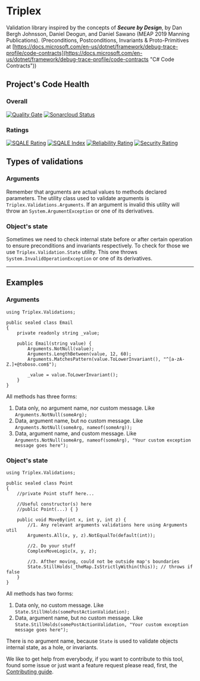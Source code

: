 # Triplex #
Validation library inspired by the concepts of ***Secure by Design***, by Dan Bergh Johnsson, Daniel Deogun, and Daniel Sawano (MEAP 2019 Manning Publications). (Preconditions, Postconditions, Invariants & Proto-Primitives at [https://docs.microsoft.com/en-us/dotnet/framework/debug-trace-profile/code-contracts](https://docs.microsoft.com/en-us/dotnet/framework/debug-trace-profile/code-contracts "C# Code Contracts"))

## Project's Code Health ##
### Overall ###
[![Quality Gate](https://sonarcloud.io/api/project_badges/quality_gate?project=lsolano_triplex&branch=master)](https://sonarcloud.io/dashboard?id=lsolano_triplex) [![Sonarcloud Status](https://sonarcloud.io/api/project_badges/measure?project=lsolano_triplex&metric=alert_status&branch=master)](https://sonarcloud.io/dashboard?id=lsolano_triplex)

### Ratings ###
[![SQALE Rating](https://sonarcloud.io/api/project_badges/measure?project=lsolano_triplex&metric=sqale_rating&branch=master)](https://sonarcloud.io/dashboard?id=lsolano_triplex) [![SQALE Index](https://sonarcloud.io/api/project_badges/measure?project=lsolano_triplex&metric=sqale_index&branch=master)](https://sonarcloud.io/dashboard?id=lsolano_triplex) [![Reliability Rating](https://sonarcloud.io/api/project_badges/measure?project=lsolano_triplex&metric=reliability_rating&branch=master)](https://sonarcloud.io/dashboard?id=lsolano_triplex) 
[![Security Rating](https://sonarcloud.io/api/project_badges/measure?project=lsolano_triplex&metric=security_rating&branch=master)](https://sonarcloud.io/dashboard?id=lsolano_triplex)

## Types of validations ##
### Arguments ###
Remember that arguments are actual values to methods declared parameters. The utility class used to validate arguments is `Triplex.Validations.Arguments`. If an argument is invalid this utility will throw an `System.ArgumentException` or one of its derivatives.

### Object's state ###
Sometimes we need to check internal state before or after certain operation to ensure preconditions and invariants respectively. To check for those we use `Triplex.Validation.State` utility. This one throws `System.InvalidOperationException` or one of its derivatives.

---

## Examples
### Arguments ###
	using Triplex.Validations;

    public sealed class Email
	{
		private readonly string _value;

		public Email(string value) {
			Arguments.NotNull(value);
			Arguments.LengthBetween(value, 12, 60);
			Arguments.MatchesPattern(value.ToLowerInvariant(), "^[a-zA-Z.]+@toboso.com$");
			
			_value = value.ToLowerInvariant();
		}
	}

All methods has three forms:

1. Data only, no argument name, nor custom message. Like `Arguments.NotNull(someArg);`
2. Data, argument name, but no custom message. Like `Arguments.NotNull(someArg, nameof(someArg));`
3. Data, argument name, and custom message. Like `Arguments.NotNull(someArg, nameof(someArg), "Your custom exception message goes here");`


### Object's state ###
	using Triplex.Validations;

    public sealed class Point
	{
		//private Point stuff here...

		//Useful constructor(s) here
		//public Point(...) { }

		public void MoveBy(int x, int y, int z) {
			//1. Any relevant arguments validations here using Arguments util
			Arguments.All(x, y, z).NotEqualTo(default(int));

			//2. Do your stuff
			ComplexMoveLogic(x, y, z);
			
			//3. Afther moving, could not be outside map's boundaries
			State.StillHolds(_theMap.IsStrictlyWithin(this)); // throws if false
		}
	}

All methods has two forms:

1. Data only, no custom message. Like `State.StillHolds(somePostActionValidation);`
2. Data, argument name, but no custom message. Like `State.StillHolds(somePostActionValidation, "Your custom exception message goes here");`

There is no argument name, because `State` is used to validate objects internal state, as a hole, or invariants.

We like to get help from everybody, if you want to contribute to this tool, found some issue or just want a feature request please read, first, the [Contributing guide](./docs/CONTRIBUTING.md).
